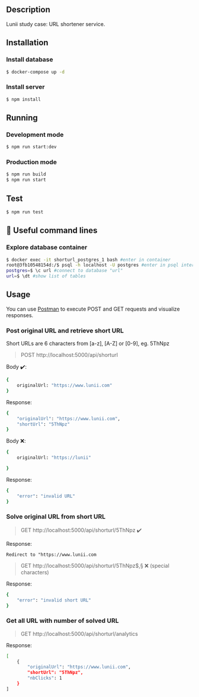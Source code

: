 ## Description

Lunii study case: URL shortener service.

## Installation

### Install database
```bash
$ docker-compose up -d
```

### Install server
```bash
$ npm install
```

## Running

### Development mode
```bash
$ npm run start:dev
```

### Production mode
```bash
$ npm run build
$ npm run start
```

## Test
```bash
$ npm run test
```

## 🙌 Useful command lines

### Explore database container

```bash
$ docker exec -it shorturl_postgres_1 bash #enter in container
root@3fb10548154d:/$ psql -h localhost -U postgres #enter in psql interface
postgres=$ \c url #connect to database "url"
url=$ \dt #show list of tables
```

## Usage

You can use [Postman](https://www.postman.com/downloads/) to execute POST and GET requests and visualize responses.

### **Post original URL and retrieve short URL**

Short URLs are 6 characters from [a-z], [A-Z] or [0-9], eg. 5ThNpz

> POST http://localhost:5000/api/shorturl

Body ✔️:
```bash
{
    originalUrl: "https://www.lunii.com"
}
```

Response:
```bash
{
    "originalUrl": "https://www.lunii.com",
    "shortUrl": "5ThNpz"
}
```

Body ❌:
```bash
{
    originalUrl: "https://lunii"

}
```

Response:
```bash
{
    "error": "invalid URL"
}
```

### **Solve original URL from short URL**

> GET http://localhost:5000/api/shorturl/5ThNpz ✔️

Response: 

```
Redirect to "https://www.lunii.com 
``` 

> GET http://localhost:5000/api/shorturl/5ThNpz$,§ ❌ (special characters)

Response:
```bash
{
    "error": "invalid short URL"
}
```

### **Get all URL with number of solved URL**

> GET http://localhost:5000/api/shorturl/analytics

Response:
```bash
[
    {
        "originalUrl": "https://www.lunii.com",
        "shortUrl": "5ThNpz",
        "nbClicks": 1
    }
]